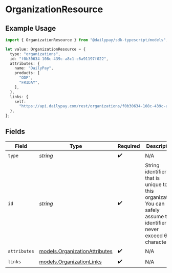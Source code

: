 # OrganizationResource

## Example Usage

```typescript
import { OrganizationResource } from "@dailypay/sdk-typescript/models";

let value: OrganizationResource = {
  type: "organizations",
  id: "f0b30634-108c-439c-a8c1-c6a91197f022",
  attributes: {
    name: "DailyPay",
    products: [
      "ODP",
      "FRIDAY",
    ],
  },
  links: {
    self:
      "https://api.dailypay.com/rest/organizations/f0b30634-108c-439c-a8c1-c6a91197f022",
  },
};
```

## Fields

| Field                                                                                                                      | Type                                                                                                                       | Required                                                                                                                   | Description                                                                                                                | Example                                                                                                                    |
| -------------------------------------------------------------------------------------------------------------------------- | -------------------------------------------------------------------------------------------------------------------------- | -------------------------------------------------------------------------------------------------------------------------- | -------------------------------------------------------------------------------------------------------------------------- | -------------------------------------------------------------------------------------------------------------------------- |
| `type`                                                                                                                     | *string*                                                                                                                   | :heavy_check_mark:                                                                                                         | N/A                                                                                                                        |                                                                                                                            |
| `id`                                                                                                                       | *string*                                                                                                                   | :heavy_check_mark:                                                                                                         | String identifier that is unique to this organization. You can safely assume the identifier to never exceed 64 characters. | f0b30634-108c-439c-a8c1-c6a91197f022                                                                                       |
| `attributes`                                                                                                               | [models.OrganizationAttributes](../models/organizationattributes.md)                                                       | :heavy_check_mark:                                                                                                         | N/A                                                                                                                        |                                                                                                                            |
| `links`                                                                                                                    | [models.OrganizationLinks](../models/organizationlinks.md)                                                                 | :heavy_check_mark:                                                                                                         | N/A                                                                                                                        |                                                                                                                            |
